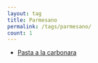```yaml
---
layout: tag
title: Parmesano
permalink: /tags/parmesano/
count: 1
---
```


- [Pasta a la carbonara](https://fblupi.github.io/lacocinadelupi/2020/09/03/pasta-a-la-carbonara/)
